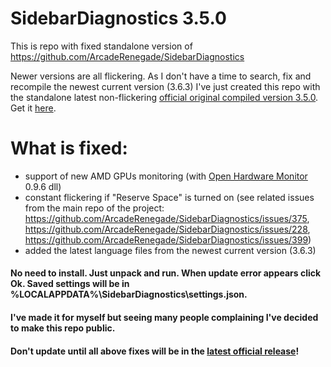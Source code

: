 # SidebarDiagnostics 3.5.0
This is repo with fixed standalone version of https://github.com/ArcadeRenegade/SidebarDiagnostics

Newer versions are all flickering. As I don't have a time to search, fix and recompile the newest current version (3.6.3) I've just created this repo with the standalone latest non-flickering [official original compiled version 3.5.0](https://github.com/ArcadeRenegade/SidebarDiagnostics/releases/tag/3.5.0). Get it [here](https://github.com/drlight17/SidebarDiagnostics/releases/latest).

# What is fixed:
- support of new AMD GPUs monitoring (with [Open Hardware Monitor](https://github.com/openhardwaremonitor/openhardwaremonitor) 0.9.6 dll)
- constant flickering if "Reserve Space" is turned on (see related issues from the main repo of the project: https://github.com/ArcadeRenegade/SidebarDiagnostics/issues/375, https://github.com/ArcadeRenegade/SidebarDiagnostics/issues/228, https://github.com/ArcadeRenegade/SidebarDiagnostics/issues/399)
- added the latest language files from the newest current version (3.6.3)

#### No need to install. Just unpack and run. When update error appears click Ok. Saved settings will be in %LOCALAPPDATA%\SidebarDiagnostics\settings.json.
#### I've made it for myself but seeing many people complaining I've decided to make this repo public.
#### Don't update until all above fixes will be in the [latest official release](https://github.com/ArcadeRenegade/SidebarDiagnostics/releases/latest)!
